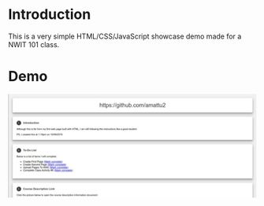 # Introduction
This is a very simple HTML/CSS/JavaScript showcase demo made for a NWIT 101 class.

# Demo
![Preview page](https://github.com/amattu2/basic-html-demo/blob/master/basic-website-demo.jpg)
